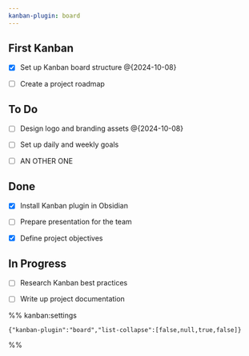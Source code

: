 ```yaml
---
kanban-plugin: board
---
```


## First Kanban

- [x] Set up Kanban board structure @{2024-10-08}
- [ ] Create a project roadmap


## To Do

- [ ] Design logo and branding assets @{2024-10-08}
- [ ] Set up daily and weekly goals
- [ ] AN OTHER ONE


## Done

- [x] Install Kanban plugin in Obsidian
- [ ] Prepare presentation for the team
- [x] Define project objectives


## In Progress

- [ ] Research Kanban best practices
- [ ] Write up project documentation




%% kanban:settings
```
{"kanban-plugin":"board","list-collapse":[false,null,true,false]}
```
%%